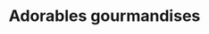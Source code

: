 ---
title: "Adorables gourmandises"
url: /pleyber-christ/adorables-gourmandises/
shop: boulangerie
---